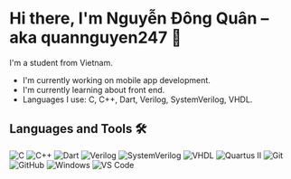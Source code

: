 # Hi there, I'm Nguyễn Đông Quân – aka quannguyen247 👋

I'm a student from Vietnam.  
- I'm currently working on mobile app development.  
- I'm currently learning about front end.  
- Languages I use: C, C++, Dart, Verilog, SystemVerilog, VHDL.

## Languages and Tools 🛠️
![C](https://img.shields.io/badge/C-00599C?style=flat-square&logo=c&logoColor=white)
![C++](https://img.shields.io/badge/C++-00599C?style=flat-square&logo=cplusplus&logoColor=white)
![Dart](https://img.shields.io/badge/Dart-0175C2?style=flat-square&logo=dart&logoColor=white)
![Verilog](https://img.shields.io/badge/Verilog-FF9900?style=flat-square)
![SystemVerilog](https://img.shields.io/badge/SystemVerilog-FF9900?style=flat-square)
![VHDL](https://img.shields.io/badge/VHDL-FF9900?style=flat-square)
![Quartus II](https://img.shields.io/badge/Quartus%20II-FF9900?style=flat-square)
![Git](https://img.shields.io/badge/Git-F05032?style=flat-square&logo=git&logoColor=white)
![GitHub](https://img.shields.io/badge/GitHub-181717?style=flat-square&logo=github&logoColor=white)
![Windows](https://img.shields.io/badge/Windows-0078D6?style=flat-square&logo=windows&logoColor=white)
![VS Code](https://img.shields.io/badge/VS%20Code-007ACC?style=flat-square&logo=visual-studio-code&logoColor=white)
